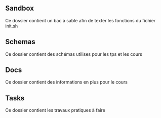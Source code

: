 

## Sandbox

Ce dossier contient un bac à sable afin de texter les fonctions du fichier init.sh

## Schemas 

Ce dossier contient des schémas utilises pour les tps et les cours

## Docs 

Ce dossier contient des informations en plus pour le cours

## Tasks 

Ce dossier contient les travaux pratiques à faire

